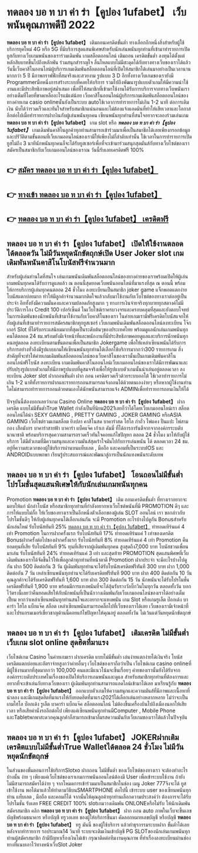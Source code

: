 # ทดลอง บอ ท บา ค่า ร่า【คูปอง 1ufabet】  เว็บพนันคุณภาพดีปี 2022

**ทดลอง บอ ท บา ค่า ร่า【คูปอง 1ufabet】** เติมถอนเครดิตขั้นต่ำ  ทางเลือกอีกหนึ่งสิ่งสำหรับผู้ใช้บริการยุคใหม่ 4G หรือ 5G ที่มีบริการสุดแสนพิเศษสำหรับนักเล่นพนันทุกท่านที่เข้ามาทำรายการเปิดยูสกับทางเว็บเกมพนันของเราร่วมเดิมพัน เกมสล็อตออนไลน์ เติมถอน เครดิตขั้นต่ำ ลงทุนได้ตั้งแต่ หลักสิบบาทขึ้นไปถึงหลักพัน ร่วมสนุกสำราญใจ ลื่นไหลแบบไม่มีสะดุดได้กับทางทางเว็บของเราได้แล้ววันนี้เว็บคาสิโนออนไลน์ผู้บริการเกมเดิมพันสล็อตออนไลน์ที่เปิดให้สมาชิกได้เล่นมาอย่างเป็นเวลานานมากกว่า 5 ปี มีภาพกราฟฟิกที่สมจริงและสวยงาม รูปแบบ 3 D
อีกทั้งทางเว็บเกมของเรายังมี Programmerมือหนึ่งการสร้างระบบที่คอยให้บริการ  รวมไปถึงพัฒนารูปแบบตัวเกมให้มีความน่าใช้งานและมีประสิทธิภาพอยู่สม่ำเสมอ เพื่อที่ให้สมาชิกที่เข้ามาใช้งานได้รับการบริการจากทางเว็บพนันเราอย่างเต็มที่โดยที่ขาดเหลืออะไรแม้แต่น้อย เว็บคาสิโนออนไลน์ผู้บริการเกมเดิมพันสล็อตออนไลน์ของทางค่ายเกม casio onlineนั้นยังเป็นระบบ autoใช้เวลาการทำรายการไม่เกิน 1-2 นาที ต่อการเติมเงิน นับได้ว่ารวดเร็วและทันใจสำหรับสมาชิกแน่นอนและไม่ต้องแจ้งแอดมินที่ทำให้เสียเวลาและโอกาสอีกต่อไปเมื่อทำรายการฝากงินกับผู้เล่นพนันทุกคน
เซียนพนันทุกท่านที่สนใจอยากจะลองร่วมเล่นเกม **ทดลอง บอ ท บา ค่า ร่า【คูปอง 1ufabet】** เกม slot  หรือ ***ทดลอง บอ ท บา ค่า ร่า【คูปอง 1ufabet】*** เกมเดิมพันคาสิโนลูกค้าทุกท่านสามารถเข้าร่วมมาเพื่อเป็นสมาชิกได้เลยเพียงกรอกข้อมูลและปรัวัติตามขั้นตอนที่เว็บเกมออนไลน์ของเรามีให้เพียงไม่กี่ลำดับเท่านั้น ใช้เวลาในการทำรายการเปิดยูสไม่ถึง 3 นาทีนักพนันทุกคนก็จะได้รับยูสเซอร์เพื่อที่จะเข้ามาร่วมสนุกสุดมันส์กับทางเว็บไซต์ของเราสมัครเป็นสมาชิกกับเว็บเกมออนไลน์ของเราณ วันนี้รับเลยเครดิตฟรี 100%

## 👉 [สมัคร ทดลอง บอ ท บา ค่า ร่า【คูปอง 1ufabet】](https://archa888.com/)
## 👉 [ทางเข้า ทดลอง บอ ท บา ค่า ร่า【คูปอง 1ufabet】](https://archa888.com/)
## 👉 [ทดลอง บอ ท บา ค่า ร่า【คูปอง 1ufabet】 เครดิตฟรี](https://archa888.com/)

## ทดลอง บอ ท บา ค่า ร่า【คูปอง 1ufabet】 เปิดให้ใช้งานตลอด ได้ตลอดวัน ไม่มีวันหยุดนักขัตฤกษ์เปิด User Joker slot เกมเดิมพันพนันคาสิโนโบนัสฟรีจำนวนมาก

สำหรับผู้เล่นท่านใดที่สนใจ เล่นเกมพนันเดิมพันสล็อตออนไลน์ของทางค่ายของเราพร้อมเปิดให้ผู้เล่นเกมพนันทุกคนได้รับการดูแลแล้ว ณ ตอนนี้สุดยอดเว็บพนันออนไลน์ที่มาแรงที่สุด ณ ตอนนี้ พร้อมให้การบริการผู้เล่นทุกคนตลอด 24 ชั่วโมง ลงทะเบียนเป็นสมาชิก joker game แจ็กพอตแตกง่าย โบนัสแตกบ่อยมาก ทำให้มีลูกค้าจำนวนมากติดใจแล้วกลับมาใช้งานกับเว็บไซต์ของทางเราต่ออยู่เป็นประจำ อีกทั้งยังมีความมั่นคงและความปลอดภัยสูงมาก ๆ ทางการเงินจ่ายจริงทุกบาททุกสตางค์ไม่มีประวัติการโกง Credit 100 เปอร์เซ็นต์ ในเว็บไซต์เราครบวงจรและครอบคลุมที่สุดและยังตอบโจทย์ในการเดิมพันของนักพนันที่เข้ามาใช้งานกับเว็บคาสิโนของเรา
ในค่ายเกมเรามีฟรีเครดิตโบนัสแจกให้กับผู้เล่นที่เข้ามาทำรายการสมัครสมาชิกทุกยูสเซอร์ เว็บเกมพนันเดิมพันสล็อตออนไลน์ลงทะเบียน โจ๊กเกอร์ Slot ที่ได้รับกระแสนิยมมากที่สุดเป็นระดับต้นๆของประเทศไทย พร้อมดูแลนักเล่นเกมพนันทุกคนได้ตลอด 24 ชม.พร้อมยังมีเจ้าหน้าที่และพนักงานที่มีประสิทธิภาพคอยดูแลและบริการนักพนันทุกคนอยู่ตลอด ลงทะเบียนตามขั้นตอนเพื่อเป็นสมาชิก Jokergame เพื่อให้เหล่าเซียนพนันได้รับการบริการอย่างทั่วถึงมีรูปแบบเกมให้เซียนพนันทุกท่านได้เลือกใช้บริการมากกว่า300 รายการเกม
สิ่งสำคัญที่จะทำให้ค่ายเกมเดิมพันสล็อตออนไลน์ของเว็บคาสิโนของเรานั้นเป็นเกมเดิมพันคาสิโนออนไลน์ฟรีโบนัส ลงทะเบียน  เกมเดิมพันคาสิโนออนไลน์เว็บเกมออนไลน์ของเราได้มีการพัฒนาและปรับปรุงรูปแบบตัวเกมให้มีภาพรูปแบบที่ดูสมจจริงเพื่อให้รูปแบบตัวเกมนั้นน่าเล่นอยู่ตลอดเวลา ลงทะเบียน Joker slot ฝากถอนขั้นต่ำ ฝาก ถอน เครดิตรวดเร็วด้วยระบบออโต้ ใช้เวลาทำรายการไม่เกิน 1-2 นาทีทั้งรายการฝากและรายการถอนสามารถแจ้งถอนได้ด้วยตนเองง่ายๆ หรือหากผู้ใช้งานท่านใดไม่สามารถทำรายการถอนด้วยตนเองได้นักพนันสามารถแจ้ง ADMINเพื่อทำรายการถอนเงินให้ได้

ปัจจุบันนี้ต้องบอกเลยว่าเกม  Casino Online **ทดลอง บอ ท บา ค่า ร่า【คูปอง 1ufabet】** ฝากเครดิต แบบไม่มีขั้นต่ำTrue Wallet กำลังเป็นที่นิยม2021เลยก็ว่าได้โดยเว็บเกมออนไลน์เรา สล็อต ออนไลน์ได้นำ SEXY GAMING , PRETTY GAMING , JOKER GAMING หรือASIA GAMING เว็บไซต์รวมเกมสล็อต ยิงปลา คาสิโนสด บาคาร่าสด ไฮโล กำถั่ว ไพ่แคง ปั่นแปะ ไพ่สามกอง เสือมังกร บาคาร่าสายฟ้า บาคาร่า แบ็คแจ๊ค เก้าเก ดัมมี่ ที่ได้การการันตีจากจากองค์กรระบดับนานาชาติ พร้อมบริการสุดความสามารถรวดเร็วทันใจคอยแก้ไขปัญหา ตลอด 24 ชั่วโมง มาให้กับผู้ใช้บริการ ได้มีตัวเกมที่มีความสนุกและความมันส์สุดเร้าใจมันไปกับการเล่นพนัน ได้ ตลอดเวลา 24 ชม. อยู่ที่ความสะดวกของผู้ใช้บริการผ่านบนแท็บเลต , มือถือ และคอมที่เป็นระบบIOS และ ANDROIDแบบพกพา เรียนรู้ประสบการณ์และพัฒนาสู่การเป็นนักแทงพนันระดับเทพ

## ทดลอง บอ ท บา ค่า ร่า【คูปอง 1ufabet】 โอนถอนไม่มีขั้นต่ำ โปรโมชั่นสุดแสนพิเศษให้กับนักเล่นเกมพนันทุกคน

 Promotion  **ทดลอง บอ ท บา ค่า ร่า【คูปอง 1ufabet】** เติม ถอนเครดิตขั้นต่ำ ที่ทางเราอยากจะมอบให้แก่  นักล่าโบนัส หรือสมาชิกทุกท่านที่กำลังอยากหาเว็บไซต์พนันที่มี  PROMOTION ดีๆ และการให้แบบไม่กั๊ก ให้เว็บของทางเราเป็นอีกหนึ่งตัวเลือกของผู้เล่น SLOT ออนไลน์ เรา ขอกล่าวกับโปรโมชั่นดีๆ ให้กับผู้เล่นทุกคนได้เลือกเล่นกัน จะมี Promotion อะไรบ้างไปดูกัน
Bonusสำหรับนักเล่นใหม่ รับโบนัสทันที 25% [ทดลอง บอ ท บา ค่า ร่า【คูปอง 1ufabet】](https://archa888.com/) ทำยอดเทิร์นแค่ 4 เท่า
 Promotion ในการฝากครั้งแรก รับโบนัสทันที 17% ทำยอดเทิร์นแค่ 1 เท่าของเครดิต
Bonusฝากครั้งต่อไปของฝากครั้งแรก รับโบนัสทันที 8% ทำยอดเทิร์นแค่ 4 เท่า
 Promotion คืนยอดทุนที่เสีย รับโบนัสทันที 9% ทุนที่เสียจากผู้เดิมพันทุกคน สูงสุดถึง7,000 บาท
โบนัสชวนเพื่อนมาเล่น รับโบนัสทันที 24% ทำยอดเทิร์นแค่ 3 เท่า
และสุดท้าย PROMOTION สุดแสนพิศษที่เว็บเดิมพันของเราได้จัดขึ้นไว้ให้เพื่อลูกค้าทุกท่านที่หน้าตาดี  Promotion ฝากประจำ จะมีอะไรบ้างไปดูกัน
ฝาก 500 ติดต่อกัน 3 วัน ผู้เดิมพันทุกท่านจะได้รับโบนัสเครดิตฟรีทันที 300 บาท
ฝาก 1,000 ติดต่อกัน 7 วัน เหล่าเซียนพนันทุกท่านจะได้รับเครดิตฟรีทันที 900 บาท
ฝาก 400 ติดต่อกัน 10 วัน คุณลูกค้าจะได้รับเครดิตฟรีทันที 1,600 บาท
ฝาก 300 ติดต่อกัน 15 วัน นักพนันจะได้รับโปรโมชั่นเครดิตฟรีทันที 1,900 บาท
พร้อมมีการแทงพนันที่จะได้ลุ้นรับรางวัลบิ๊กวินในทุกวัน ตลอดทั้งวัน บอกไว้ตรงนี้เลยว่าคืนยอดเสียให้กับนักพนันที่เป็นนักวางเดิมพันกับเว็บเกมออนไลน์ของเราได้อย่างเต็มเปี่ยม หากว่าเหล่าเซียนพนันทุกท่านสนใจและอยากจะแทงพนัน เกม Slot หรือเกมรูเล็ต  ป๊อกเด้ง บาคาร่า ไฮโล แบ็กแจ๊ค สล็อต เหล่าเซียนพนันสามารถคลิ๊กไปที่เว็บของเราได้เลย เว็บของเรามีเจ้าหน้าที่และโปรแกรมเมอร์เชี่ยวชาญด้านนี้คอยแก้ไขปัญหาให้คุณอยู่ ตลอดทั้งวัน ไม่เว้นแต่วันหยุดนักขัตฤกษ์

## ทดลอง บอ ท บา ค่า ร่า【คูปอง 1ufabet】 เติมเครดิต ไม่มีขั้นต่ำ  เว็บเกม slot online สุดฮิตที่มาแรง

เว็บไซต์เกม Casino ในค่ายเกมเรา ฝากเครดิต แบบไม่มีขั้นต่ำ เล่นง่ายแตกง่ายได้เงินจริง โบนัสเครดิตแตกบ่อยและอัตราจ่ายสูงกว่าค่ายอื่นๆ เว็บไซต์ของเราถือว่าเป็น เว็บไซต์เกม casino onlineที่มีผู้ใช้งานมากที่สุดมากกว่า 100,000 คนและมีแนวโน้มจะขึ้นเรื่อยๆ ค่ายของเรานั้นยังได้รับจากองค์กรระบดับประเทศในเรื่องของเปิดให้บริการเกมพนันและดูแล สำหรับสมาชิกทุกท่านที่ต้องการและอยากที่จะเข้าเล่นกับทางเว็บของเรา ผู้เดิมพันทุกท่านสามารถแอดไลน์เข้ามาได้เลย
	มาเรียนรู้กับ **ทดลอง บอ ท บา ค่า ร่า【คูปอง 1ufabet】** ออกแบบตัวเกมให้ความสนุกและความมันส์ที่มีภาพและเนื้อหาที่น่าลอง และมีเกมสุดฮิตที่มาแรงให้กับยอดฮิตที่มาแรง2021ได้เลือกเล่นอย่างหลากหลาย  ไม่ว่าจะเป็นเกมไฮโล ป๊อกเด้ง รูเล็ต บาคาร่า แบ็กแจ๊ค สล็อตออนไลน์ ไม่ต้องขึ้นเครื่องบินไปถึงเมืองนอกให้เสียเวลา หรือเสียค่านั่งรถอีกต่อไป เพียงแค่เซียนพนันทุกท่านมีComputer , Mobile Phone และTabletพกพาสะดวกคุณลูกค้าก็สามารถเข้ามาลิ้มรสความมันกับเว็บเกมของเราได้แล้วในปัจจุบัน

## ทดลอง บอ ท บา ค่า ร่า【คูปอง 1ufabet】 JOKERฝากเติมเครดิตแบบไม่มีขั้นต่ำTrue Walletได้ตลอด 24 ชั่วโมง ไม่มีวันหยุดนักขัตฤกษ์

ในส่วนของขั้นตอนการใช้บริการSlotxo ฝากถอน ไม่มีขั้นต่ำ ของเว็บไซต์ของทางเรา จะต้องทำอะไรบ้างนั้น ง่าย ๆ เพียงแค่เว็บไซต์ของเราเกมการพนันออนไลน์ต้องมี User เพื่อเข้าระบบใช้งาน ถ้ายังไม่มีสามารถสมัครได้ง่าย ๆ จากโหมดการเข้าร่วมมาเป็นสมาชิกในช่อง เมนู Joker 777จึงจะได้ ยูส เข้าใช้งาน พอได้มาแล้วให้ทำตามวิธีบนSMARTPHONE ต่อไปนี้
เข้าระบบ user  ของเซียนพนันทุกท่าน แท็บเลต , มือถือ และคอมก็ได้
จากนั้นให้คุณลูกค้าทุกท่านเลือกความประสงค์ว่า ต้องการจะได้รับโปรโมชั่น รับเลย FREE CREDIT 100% slotเกมวางเดิมพัน ONLONEหรือไม่รับ
ให้นักเดิมพันสมัครสมาชิก คลิก **ทดลอง บอ ท บา ค่า ร่า【คูปอง 1ufabet】** ฝาก ถอน auto ภาพในเว็บจะขึ้นเลขบัญชีพร้อมธนาคาร หรือบัญชี ทรูวอเลท ของผู้ให้บริการขึ้นมา
คัดลอกหมายเลขบัญชี หรือบัญชี **ทดลอง บอ ท บา ค่า ร่า【คูปอง 1ufabet】** ทรู มันนี่ ของผู้ใช้บริการ แล้วทำธุรกรรมระบบฝาก ขั้นต่ำได้เลย
หลังจากทำรายการ รอประมาณ14 วินาที ระบบจะเติมเงินเข้าบัญชี PG SLOTของนักเล่นเกมพนันทุกท่านผู้สมัครสมาชิก
ถ้ามีปัญหาเรื่องเงินไม่เข้า กรุณาติดต่อทีมงานคุณภาพ ที่ทำเรื่องลงทะเบียนผ่านช่องทางที่แนบเอาไว้ทางหน้าเว็บSlot Joker


